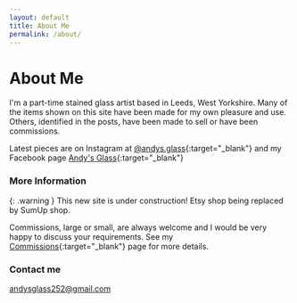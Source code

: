 ```yaml
---
layout: default
title: About Me
permalink: /about/
---
```


# About Me

I'm a part-time stained glass artist based in Leeds, West Yorkshire. Many of the items shown on this site have been made for my own pleasure and use. Others, identified in the posts, have been made to sell or have been commissions.

Latest pieces are on Instagram at [@andys.glass](https://www.instagram.com/andys.glass){:target="_blank"} and my Facebook page [Andy's Glass](https://www.facebook.com/profile.php?id=100088442906461){:target="_blank"}

### More Information

{: .warning } This new site is under construction! Etsy shop being replaced by SumUp shop.

Commissions, large or small, are always welcome and I would be very happy to discuss your requirements. See my [Commissions](https://andy.merckel.uk/commissions/){:target="_blank"} page for more details.

### Contact me

[andysglass252@gmail.com](mailto:andysglass252@gmail.com)
